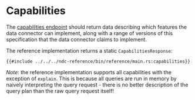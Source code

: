 # Capabilities

The [capabilities endpoint](../specification/capabilities.md) should return data describing which features the data connector can implement, along with a range of versions of this specification that the data connector claims to implement.

The reference implementation returns a static `CapabilitiesResponse`:

```rust,no_run,noplayground
{{#include ../../../ndc-reference/bin/reference/main.rs:capabilities}}
```

_Note_: the reference implementation supports all capabilities with the exception of `explain`. This is because all queries are run in memory by naively interpreting the query request - there is no better description of the query plan than the raw query request itself!